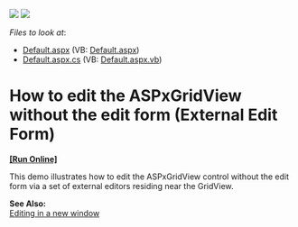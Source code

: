 <!-- default badges list -->
[![](https://img.shields.io/badge/Open_in_DevExpress_Support_Center-FF7200?style=flat-square&logo=DevExpress&logoColor=white)](https://supportcenter.devexpress.com/ticket/details/E2202)
[![](https://img.shields.io/badge/📖_How_to_use_DevExpress_Examples-e9f6fc?style=flat-square)](https://docs.devexpress.com/GeneralInformation/403183)
<!-- default badges end -->
<!-- default file list -->
*Files to look at*:

* [Default.aspx](./CS/WebSite/Default.aspx) (VB: [Default.aspx](./VB/WebSite/Default.aspx))
* [Default.aspx.cs](./CS/WebSite/Default.aspx.cs) (VB: [Default.aspx.vb](./VB/WebSite/Default.aspx.vb))
<!-- default file list end -->
# How to edit the ASPxGridView without the edit form (External Edit Form)
<!-- run online -->
**[[Run Online]](https://codecentral.devexpress.com/e2202/)**
<!-- run online end -->


<p>This demo illustrates how to edit the ASPxGridView control without the edit form via a set of external editors residing near the GridView.</p><p><strong>See Also:</strong><br />
<a href="https://www.devexpress.com/Support/Center/p/E65">Editing in a new window</a></p>

<br/>


